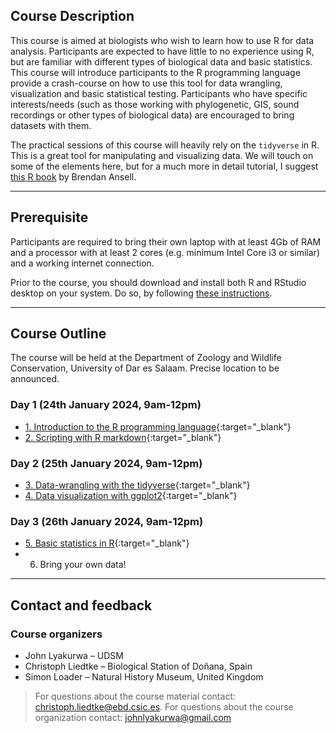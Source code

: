 ## Course Description

This course is aimed at biologists who wish to learn how to use R for data analysis. Participants are expected to have little to no experience using R, but are familiar with different types of biological data and basic statistics. This course will introduce participants to the R programming language provide a crash-course on how to use this tool for data wrangling, visualization and basic statistical testing. Participants who have specific interests/needs (such as those working with phylogenetic, GIS, sound recordings or other types of biological data) are encouraged to bring datasets with them.

The practical sessions of this course will heavily rely on the `tidyverse` in R. This is a great tool for manipulating and visualizing data. We will touch on some of the elements here, but for a much more in detail tutorial, I suggest [this R book](https://bookdown.org/ansellbr/WEHI_tidyR_course_book/) by Brendan Ansell.

---
## Prerequisite

Participants are required to bring their own laptop with at least 4Gb of RAM and a processor with at least 2 cores (e.g. minimum Intel Core i3 or similar) and a working internet connection.  

Prior to the course, you should download and install both R and RStudio desktop on your system. Do so, by following [these instructions](https://posit.co/download/rstudio-desktop/).

---
## Course Outline

The course will be held at the Department of Zoology and Wildlife Conservation, University of Dar es Salaam. Precise location to be announced. 

### Day 1 (24th January 2024, 9am-12pm)
* [1. Introduction to the R programming language](./rmarkdown/1_intro_to_r.html){:target="_blank"}
* [2. Scripting with R markdown](./rmarkdown/2_the_basics.html){:target="_blank"}

### Day 2 (25th January 2024, 9am-12pm)
* [3. Data-wrangling with the tidyverse](./rmarkdown/3_rmarkdown.html){:target="_blank"}
* [4. Data visualization with ggplot2](./rmarkdown/4_data_wrangling.html){:target="_blank"}

### Day 3 (26th January 2024, 9am-12pm)
* [5. Basic statistics in R](./rmarkdown/5_data_viz.html){:target="_blank"}
* 6. Bring your own data!

---
## Contact and feedback

###  Course organizers
  
* John Lyakurwa – UDSM
* Christoph Liedtke – Biological Station of Doñana, Spain
* Simon Loader – Natural History Museum, United Kingdom

> For questions about the course material contact: christoph.liedtke@ebd.csic.es. For questions about the course organization contact: johnlyakurwa@gmail.com
